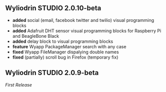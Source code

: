 ## Wyliodrin STUDIO 2.0.10-beta

  * **added** social (email, facebook twitter and twilio) visual programming blocks
  * **added** Adafruit DHT sensor visual programming blocks for Raspberry Pi and BeagleBone Black
  * **added** delay block to visual programming blocks
  * **feature** Wyapp PackageManager search with any case
  * **fixed** Wyapp FileManager dispalying double names
  * **fixed** (partially) scroll bug in Firefox (temporary fix)

## Wyliodrin STUDIO 2.0.9-beta

*First Release*
